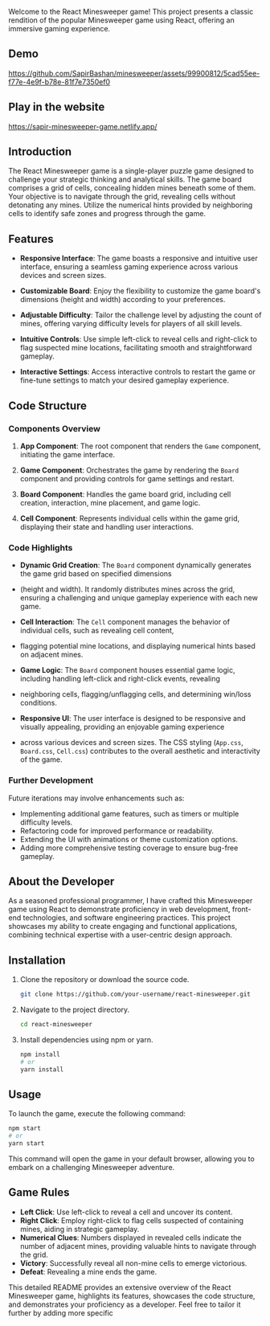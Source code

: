 

Welcome to the React Minesweeper game! This project presents a classic rendition of 
the popular Minesweeper game using React, offering an immersive gaming experience.

## Demo



https://github.com/SapirBashan/minesweeper/assets/99900812/5cad55ee-f77e-4e9f-b78e-81f7e7350ef0

## Play in the website
https://sapir-minesweeper-game.netlify.app/

## Introduction

The React Minesweeper game is a single-player puzzle game designed to challenge your strategic 
thinking and analytical skills. The game board comprises a grid of cells, concealing hidden mines 
beneath some of them. Your objective is to navigate through the grid, revealing cells without 
detonating any mines. Utilize the numerical hints provided by neighboring cells to identify 
safe zones and progress through the game.

## Features

- **Responsive Interface**: The game boasts a responsive and intuitive user interface, ensuring a seamless gaming experience across various devices and screen sizes.

- **Customizable Board**: Enjoy the flexibility to customize the game board's dimensions (height and width) according to your preferences.

- **Adjustable Difficulty**: Tailor the challenge level by adjusting the count of mines, offering varying difficulty levels for players of all skill levels.

- **Intuitive Controls**: Use simple left-click to reveal cells and right-click to flag suspected mine locations, facilitating smooth and straightforward gameplay.

- **Interactive Settings**: Access interactive controls to restart the game or fine-tune settings to match your desired gameplay experience.

## Code Structure

### Components Overview

1. **App Component**: The root component that renders the `Game` component, initiating the game interface.

2. **Game Component**: Orchestrates the game by rendering the `Board` component and providing controls for game settings and restart.

3. **Board Component**: Handles the game board grid, including cell creation, interaction, mine placement, and game logic.

4. **Cell Component**: Represents individual cells within the game grid, displaying their state and handling user interactions.

### Code Highlights

- **Dynamic Grid Creation**: The `Board` component dynamically generates the game grid based on specified dimensions
- (height and width). It randomly distributes mines across the grid, ensuring a challenging and unique gameplay experience with each new game.

- **Cell Interaction**: The `Cell` component manages the behavior of individual cells, such as revealing cell content,
- flagging potential mine locations, and displaying numerical hints based on adjacent mines.

- **Game Logic**: The `Board` component houses essential game logic, including handling left-click and right-click events, revealing
- neighboring cells, flagging/unflagging cells, and determining win/loss conditions.

- **Responsive UI**: The user interface is designed to be responsive and visually appealing, providing an enjoyable gaming experience
- across various devices and screen sizes. The CSS styling (`App.css`, `Board.css`, `Cell.css`) contributes to the overall aesthetic and interactivity of the game.



### Further Development

Future iterations may involve enhancements such as:

- Implementing additional game features, such as timers or multiple difficulty levels.
- Refactoring code for improved performance or readability.
- Extending the UI with animations or theme customization options.
- Adding more comprehensive testing coverage to ensure bug-free gameplay.

## About the Developer

As a seasoned professional programmer, I have crafted this Minesweeper game using 
React to demonstrate proficiency in web development, front-end technologies, and software engineering 
practices. This project showcases my ability to create engaging and functional applications, combining 
technical expertise with a user-centric design approach.

## Installation

1. Clone the repository or download the source code.

    ```bash
    git clone https://github.com/your-username/react-minesweeper.git
    ```

2. Navigate to the project directory.

    ```bash
    cd react-minesweeper
    ```

3. Install dependencies using npm or yarn.

    ```bash
    npm install
    # or
    yarn install
    ```

## Usage

To launch the game, execute the following command:

```bash
npm start
# or
yarn start
```

This command will open the game in your default browser, allowing you to embark on a challenging Minesweeper adventure.

## Game Rules

- **Left Click**: Use left-click to reveal a cell and uncover its content.
- **Right Click**: Employ right-click to flag cells suspected of containing mines, aiding in strategic gameplay.
- **Numerical Clues**: Numbers displayed in revealed cells indicate the number of adjacent mines, providing valuable hints to navigate through the grid.
- **Victory**: Successfully reveal all non-mine cells to emerge victorious.
- **Defeat**: Revealing a mine ends the game.


This detailed README provides an extensive overview of the React Minesweeper game, highlights its features, showcases the code structure, and demonstrates your proficiency as a developer. Feel free to tailor it further by adding more specific
